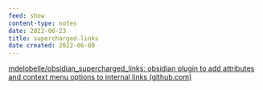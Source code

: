```yaml
---
feed: show
content-type: notes
date: 2022-06-23
title: supercharged-links
date created: 2022-06-09
---
```


[mdelobelle/obsidian_supercharged_links: obsidian plugin to add attributes and context menu options to internal links (github.com)](https://github.com/mdelobelle/obsidian_supercharged_links)
